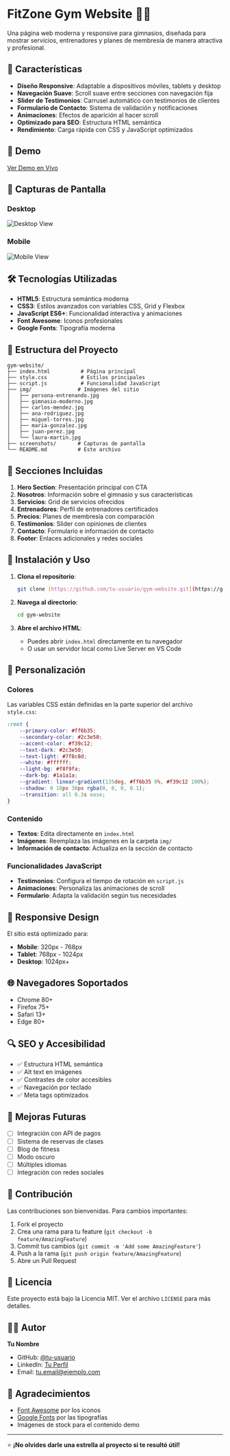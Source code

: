 # FitZone Gym Website 🏋️‍♀️

Una página web moderna y responsive para gimnasios, diseñada para mostrar servicios, entrenadores y planes de membresía de manera atractiva y profesional.

## 🌟 Características

- **Diseño Responsive**: Adaptable a dispositivos móviles, tablets y desktop
- **Navegación Suave**: Scroll suave entre secciones con navegación fija
- **Slider de Testimonios**: Carrusel automático con testimonios de clientes
- **Formulario de Contacto**: Sistema de validación y notificaciones
- **Animaciones**: Efectos de aparición al hacer scroll
- **Optimizado para SEO**: Estructura HTML semántica
- **Rendimiento**: Carga rápida con CSS y JavaScript optimizados

## 🚀 Demo

[Ver Demo en Vivo]([https://tu-usuario.github.io/gym-website](https://n1cotom55.github.io/gym-website/))

## 📱 Capturas de Pantalla

### Desktop
![Desktop View](![image](https://github.com/user-attachments/assets/4b4409d6-6f07-4621-bc71-af168b4d6e9f)
)

### Mobile
![Mobile View](![image](https://github.com/user-attachments/assets/2ff6f242-fc2d-4d67-af93-aa94ade40515)
)

## 🛠️ Tecnologías Utilizadas

- **HTML5**: Estructura semántica moderna
- **CSS3**: Estilos avanzados con variables CSS, Grid y Flexbox
- **JavaScript ES6+**: Funcionalidad interactiva y animaciones
- **Font Awesome**: Iconos profesionales
- **Google Fonts**: Tipografía moderna

## 📂 Estructura del Proyecto

```
gym-website/
├── index.html          # Página principal
├── style.css           # Estilos principales
├── script.js           # Funcionalidad JavaScript
├── img/               # Imágenes del sitio
│   ├── persona-entrenando.jpg
│   ├── gimnasio-moderno.jpg
│   ├── carlos-mendez.jpg
│   ├── ana-rodriguez.jpg
│   ├── miguel-torres.jpg
│   ├── maria-gonzalez.jpg
│   ├── juan-perez.jpg
│   └── laura-martin.jpg
├── screenshots/       # Capturas de pantalla
└── README.md          # Este archivo
```

## 🎨 Secciones Incluidas

1. **Hero Section**: Presentación principal con CTA
2. **Nosotros**: Información sobre el gimnasio y sus características
3. **Servicios**: Grid de servicios ofrecidos
4. **Entrenadores**: Perfil de entrenadores certificados
5. **Precios**: Planes de membresía con comparación
6. **Testimonios**: Slider con opiniones de clientes
7. **Contacto**: Formulario e información de contacto
8. **Footer**: Enlaces adicionales y redes sociales

## 🔧 Instalación y Uso

1. **Clona el repositorio**:
   ```bash
   git clone [https://github.com/tu-usuario/gym-website.git](https://github.com/N1coTom55/gym-website.git)
   ```

2. **Navega al directorio**:
   ```bash
   cd gym-website
   ```

3. **Abre el archivo HTML**:
   - Puedes abrir `index.html` directamente en tu navegador
   - O usar un servidor local como Live Server en VS Code

## 🎯 Personalización

### Colores
Las variables CSS están definidas en la parte superior del archivo `style.css`:

```css
:root {
    --primary-color: #ff6b35;
    --secondary-color: #2c3e50;
    --accent-color: #f39c12;
    --text-dark: #2c3e50;
    --text-light: #7f8c8d;
    --white: #ffffff;
    --light-bg: #f8f9fa;
    --dark-bg: #1a1a1a;
    --gradient: linear-gradient(135deg, #ff6b35 0%, #f39c12 100%);
    --shadow: 0 10px 30px rgba(0, 0, 0, 0.1);
    --transition: all 0.3s ease;
}
```

### Contenido
- **Textos**: Edita directamente en `index.html`
- **Imágenes**: Reemplaza las imágenes en la carpeta `img/`
- **Información de contacto**: Actualiza en la sección de contacto

### Funcionalidades JavaScript
- **Testimonios**: Configura el tiempo de rotación en `script.js`
- **Animaciones**: Personaliza las animaciones de scroll
- **Formulario**: Adapta la validación según tus necesidades

## 📱 Responsive Design

El sitio está optimizado para:
- **Mobile**: 320px - 768px
- **Tablet**: 768px - 1024px
- **Desktop**: 1024px+

## 🌐 Navegadores Soportados

- Chrome 80+
- Firefox 75+
- Safari 13+
- Edge 80+

## 🔍 SEO y Accesibilidad

- ✅ Estructura HTML semántica
- ✅ Alt text en imágenes
- ✅ Contrastes de color accesibles
- ✅ Navegación por teclado
- ✅ Meta tags optimizados

## 🚀 Mejoras Futuras

- [ ] Integración con API de pagos
- [ ] Sistema de reservas de clases
- [ ] Blog de fitness
- [ ] Modo oscuro
- [ ] Múltiples idiomas
- [ ] Integración con redes sociales

## 🤝 Contribución

Las contribuciones son bienvenidas. Para cambios importantes:

1. Fork el proyecto
2. Crea una rama para tu feature (`git checkout -b feature/AmazingFeature`)
3. Commit tus cambios (`git commit -m 'Add some AmazingFeature'`)
4. Push a la rama (`git push origin feature/AmazingFeature`)
5. Abre un Pull Request

## 📝 Licencia

Este proyecto está bajo la Licencia MIT. Ver el archivo `LICENSE` para más detalles.

## 👨‍💻 Autor

**Tu Nombre**
- GitHub: [@tu-usuario](https://github.com/N1coTom55)
- LinkedIn: [Tu Perfil]([https://linkedin.com/in/nicolas-tomadin04](https://www.linkedin.com/in/nicolas-tomadin04/))
- Email: tu.email@ejemplo.com

## 🙏 Agradecimientos

- [Font Awesome](https://fontawesome.com/) por los iconos
- [Google Fonts](https://fonts.google.com/) por las tipografías
- Imágenes de stock para el contenido demo

---

⭐ **¡No olvides darle una estrella al proyecto si te resultó útil!**
